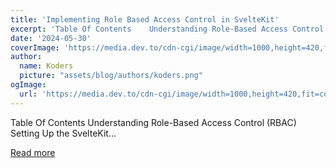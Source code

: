 ```yaml
---
title: 'Implementing Role Based Access Control in SvelteKit'
excerpt: 'Table Of Contents    Understanding Role-Based Access Control (RBAC) Setting Up the SvelteKit...'
date: '2024-05-30'
coverImage: 'https://media.dev.to/cdn-cgi/image/width=1000,height=420,fit=cover,gravity=auto,format=auto/https%3A%2F%2Fdev-to-uploads.s3.amazonaws.com%2Fuploads%2Farticles%2Fcrennv4cyqm9jiebz4xr.png'
author:
  name: Koders
  picture: "assets/blog/authors/koders.png"
ogImage:
  url: 'https://media.dev.to/cdn-cgi/image/width=1000,height=420,fit=cover,gravity=auto,format=auto/https%3A%2F%2Fdev-to-uploads.s3.amazonaws.com%2Fuploads%2Farticles%2Fcrennv4cyqm9jiebz4xr.png'
---
```


Table Of Contents    Understanding Role-Based Access Control (RBAC) Setting Up the SvelteKit...

[Read more](https://dev.to/permify/implementing-role-based-access-control-in-sveltekit-56hf)
